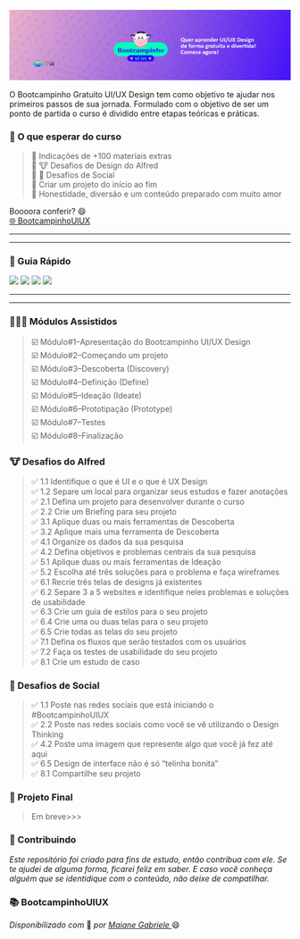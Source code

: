 
![](https://github.com/Diegojfsr/BootcampinhoUIUX2024/blob/main/BootcampinhoUIUX/Img/CapaBootcampinho.jpg)

O Bootcampinho Gratuito UI/UX Design tem como objetivo te ajudar nos primeiros passos de sua jornada. Formulado com o objetivo de ser um ponto de partida o curso é dividido entre etapas teóricas e práticas.

### 🤩 O que esperar do curso
> 💙 Indicações de +100 materiais extras  
> 💙 🐮 Desafios de Design do Alfred  
> 💙 🤳 Desafios de Social  
> 💙 Criar um projeto do início ao fim  
> 💙 Honestidade, diversão e um conteúdo preparado com muito amor

Boooora conferir? 😄  
[🌐 BootcampinhoUIUX](https://sheisacreative.com.br/curso/bootcampinho-ui-ux-design)

---
---
### 🚦 Guia Rápido
<!-- Tag centralizadora das Badges -->
<p float="center">

  [<img src="https://img.shields.io/badge/👨🏻‍💻 Módulos Assistidos-12100E?style=for-the-badge&logo=About&logoColor=white" height="30"></a>](https://github.com/Diegojfsr/BootcampinhoUIUX2024/blob/main/BootcampinhoUIUX/ModulosAssistidos/ModulosAssistidos.md)
  [<img src="https://img.shields.io/badge/🐮 Desafios do Alfred-12100E?style=for-the-badge&logo=About&logoColor=white" height="30"></a>](https://github.com/Diegojfsr/BootcampinhoUIUX2024/blob/main/BootcampinhoUIUX/DesafiosAlfred/DesafiosAlfred.md)
  [<img src="https://img.shields.io/badge/🤳 Desafios de Social-12100E?style=for-the-badge&logo=About&logoColor=white" height="30"></a>](https://github.com/Diegojfsr/BootcampinhoUIUX2024/blob/main/BootcampinhoUIUX/DesafioSocial/DesafioSocial.md)
  [<img src="https://img.shields.io/badge/🚩 Projeto Final-12100E?style=for-the-badge&logo=About&logoColor=white" height="30"></a>](https://github.com/Diegojfsr/BootcampinhoUIUX2024/blob/main/BootcampinhoUIUX/ProjetoFinal/ProjetoFinal.md)

</p>

---
---



### 👨🏻‍💻 Módulos Assistidos 
> ☑️ Módulo#1–Apresentação do Bootcampinho UI/UX Design  
> ☑️ Módulo#2–Começando um projeto  
> ☑️ Módulo#3–Descoberta (Discovery)  
> ☑️ Módulo#4–Definição (Define)  
> ☑️ Módulo#5–Ideação (Ideate)  
> ☑️ Módulo#6–Prototipação (Prototype)  
> ☑️ Módulo#7–Testes  
> ☑️ Módulo#8–Finalização


### 🐮 Desafios do Alfred
> ✅ 1.1 Identifique o que é UI e o que é UX Design  
> ✅ 1.2 Separe um local para organizar seus estudos e fazer anotações  
> ✅ 2.1 Defina um projeto para desenvolver durante o curso  
> ✅ 2.2 Crie um Briefing para seu projeto  
> ✅ 3.1 Aplique duas ou mais ferramentas de Descoberta  
> ✅ 3.2 Aplique mais uma ferramenta de Descoberta  
> ✅ 4.1 Organize os dados da sua pesquisa  
> ✅ 4.2 Defina objetivos e problemas centrais da sua pesquisa  
> ✅ 5.1 Aplique duas ou mais ferramentas de Ideação  
> ✅ 5.2 Escolha até três soluções para o problema e faça wireframes  
> ✅ 6.1 Recrie três telas de designs já existentes  
> ✅ 6.2 Separe 3 a 5 websites e identifique neles problemas e soluções de usabilidade  
> ✅ 6.3 Crie um guia de estilos para o seu projeto  
> ✅ 6.4 Crie uma ou duas telas para o seu projeto  
> ✅ 6.5 Crie todas as telas do seu projeto  
> ✅ 7.1 Defina os fluxos que serão testados com os usuários  
> ✅ 7.2 Faça os testes de usabilidade do seu projeto  
> ✅ 8.1 Crie um estudo de caso

### 🤳 Desafios de Social 

> ✅ 1.1 Poste nas redes sociais que está iniciando o #BootcampinhoUIUX  
> ✅ 2.2 Poste nas redes sociais como você se vê utilizando o Design Thinking  
> ✅ 4.2 Poste uma imagem que represente algo que você já fez até aqui  
> ✅ 6.5 Design de interface não é só “telinha bonita”  
> ✅ 8.1  Compartilhe seu projeto

 
### 🚩 Projeto Final
> Em breve>>>
 



 ### 🤝 Contribuindo </h2>

 _Este repositório foi criado para fins de estudo, então contribua com ele. Se te ajudei de alguma forma, ficarei feliz em
saber. E caso você conheça alguém que se identidique com o conteúdo, não deixe de compatilhar._

### 📚 BootcampinhoUIUX
<em> Disponibilizado com </em> 💙 <em> por <a href="https://www.linkedin.com/in/sheisacreative/"> Maiane Gabriele </a> </em> 😄

